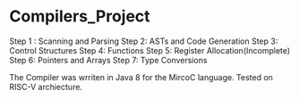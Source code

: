 # Compilers_Project

Step 1 : Scanning and Parsing 
Step 2: ASTs and Code Generation
Step 3: Control Structures
Step 4: Functions
Step 5: Register Allocation(Incomplete)
Step 6: Pointers and Arrays
Step 7: Type Conversions

The Compiler was wrriten in Java 8 for the MircoC language. Tested on RISC-V archiecture.
